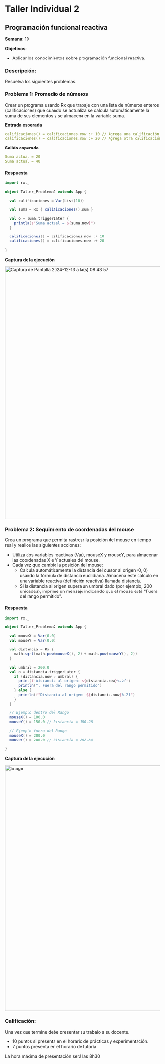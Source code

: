 # Taller Individual  2
## Programación funcional reactiva

**Semana**: 10

**Objetivos**:

- Aplicar los conocimientos sobre programación funcional reactiva.

### Descripción:

Resuelva los siguientes problemas.

### Problema 1: Promedio de números

Crear un programa usando Rx que trabaje con una lista de números enteros (calificaciones) que cuando se actualiza se calcula automáticamente la suma de sus elementos y se almacena en la variable suma.

**Entrada esperada**
```yaml
calificaciones() = calificaciones.now :+ 10 // Agrega una calificación
calificaciones() = calificaciones.now :+ 20 // Agrega otra calificación
```

**Salida esperada**
```yaml
Suma actual = 20
Suma actual = 40
```

#### Respuesta

```scala
import rx._

object Taller_Problema1 extends App {

  val calificaciones = Var(List(10))

  val suma = Rx { calificaciones().sum }

  val o = suma.triggerLater {
    println(s"Suma actual = ${suma.now}")
  }

  calificaciones() = calificaciones.now :+ 10
  calificaciones() = calificaciones.now :+ 20
  
}
```

**Captura de la ejecución:**

<img width="822" alt="Captura de Pantalla 2024-12-13 a la(s) 08 43 57" src="https://github.com/user-attachments/assets/e2534661-7ba4-45fa-bd5f-a1ea7d5b6d22" />

### Problema 2: Seguimiento de coordenadas del mouse
Crea un programa que permita rastrear la posición del mouse en tiempo real y realice las siguientes acciones:

- Utiliza dos variables reactivas (Var), mouseX y mouseY, para almacenar las coordenadas X e Y actuales del mouse.
- Cada vez que cambie la posición del mouse:
  - Calcula automáticamente la distancia del cursor al origen (0, 0) usando la fórmula de distancia euclidiana. Almacena este cálculo en una variable reactiva (definición reactiva) llamada distancia.
  - Si la distancia al origen supera un umbral dado (por ejemplo, 200 unidades), imprime un mensaje indicando que el mouse está "Fuera del rango permitido".

#### Respuesta

```scala
import rx._

object Taller_Problema2 extends App {

  val mouseX = Var(0.0)
  val mouseY = Var(0.0)

  val distancia = Rx {
    math.sqrt(math.pow(mouseX(), 2) + math.pow(mouseY(), 2))
  }

  val umbral = 200.0
  val o = distancia.triggerLater {
    if (distancia.now > umbral) {
      print(f"Distancia al origen: ${distancia.now}%.2f")
      println(". Fuera del rango permitido")
    } else {
      println(f"Distancia al origen: ${distancia.now}%.2f")
    }
  }

  // Ejemplo dentro del Rango
  mouseX() = 100.0
  mouseY() = 150.0 // Distancia = 180.28

  // Ejemplo fuera del Rango
  mouseX() = 200.0
  mouseY() = 200.0 // Distancia = 282.84

}
```

**Captura de la ejecución:**

<img width="800" alt="image" src="https://github.com/user-attachments/assets/e84b9a8c-980c-433d-8398-7364d4bb0252" />

### Calificación:

Una vez que termine debe presentar su trabajo a su docente.

- 10 puntos si presenta en el horario de prácticas y experimentación.
- 7 puntos presenta en el horario de tutoría

La hora máxima de presentación será las 8h30
